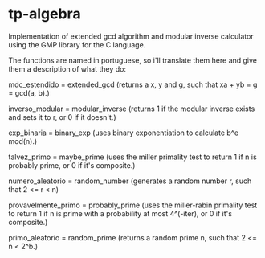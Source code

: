 # tp-algebra

Implementation of extended gcd algorithm and modular inverse calculator using the GMP library for the C language.

The functions are named in portuguese, so i'll translate them here and give them a description of what they do:

mdc_estendido = extended_gcd
  (returns a x, y and g, such that xa + yb = g = gcd(a, b).)
  
inverso_modular = modular_inverse
  (returns 1 if the modular inverse exists and sets it to r, or 0 if it doesn't.)

exp_binaria = binary_exp
  (uses binary exponentiation to calculate b^e mod(n).)

talvez_primo = maybe_prime
  (uses the miller primality test to return 1 if n is probably prime, or 0 if it's composite.)

numero_aleatorio = random_number
  (generates a random number r, such that 2 <= r < n)

provavelmente_primo = probably_prime
  (uses the miller-rabin primality test to return 1 if n is prime with a probability at most 4^(-iter), or 0 if it's composite.)

primo_aleatorio = random_prime
  (returns a random prime n, such that 2 <= n < 2^b.)
